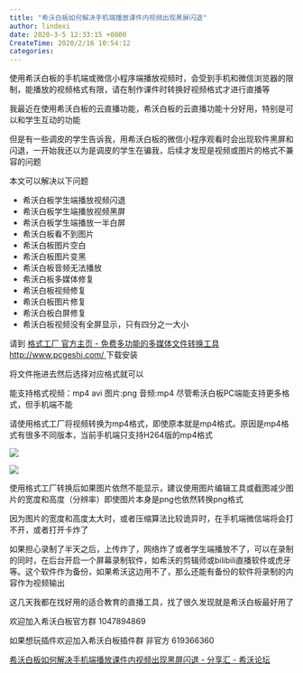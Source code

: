 ```yaml
---
title: "希沃白板如何解决手机端播放课件内视频出现黑屏闪退"
author: lindexi
date: 2020-3-5 12:33:15 +0800
CreateTime: 2020/2/16 10:54:12
categories: 
---
```


使用希沃白板的手机端或微信小程序端播放视频时，会受到手机和微信浏览器的限制，能播放的视频格式有限，请在制作课件时转换好视频格式才进行直播等

<!--more-->


<!-- CreateTime:2020/2/16 10:54:12 -->

<!-- 发布 -->

我最近在使用希沃白板的云直播功能，希沃白板的云直播功能十分好用，特别是可以和学生互动的功能

但是有一些调皮的学生告诉我，用希沃白板的微信小程序观看时会出现软件黑屏和闪退，一开始我还以为是调皮的学生在骗我，后续才发现是视频或图片的格式不兼容的问题

本文可以解决以下问题

- 希沃白板学生端播放视频闪退
- 希沃白板学生端播放视频黑屏
- 希沃白板学生端播放一半白屏
- 希沃白板看不到图片
- 希沃白板图片空白
- 希沃白板图片变黑
- 希沃白板音频无法播放
- 希沃白板多媒体修复
- 希沃白板视频修复
- 希沃白板图片修复
- 希沃白板白屏修复
- 希沃白板视频没有全屏显示，只有四分之一大小

请到 [格式工厂 官方主页 - 免费多功能的多媒体文件转换工具 http://www.pcgeshi.com/ ](http://www.pcgeshi.com/ ) 下载安装

将文件拖进去然后选择对应格式就可以

能支持格式视频：mp4 avi 图片:png 音频:mp4 尽管希沃白板PC端能支持更多格式，但手机端不能

请使用格式工厂将视频转换为mp4格式，即使原本就是mp4格式。原因是mp4格式有很多不同版本，当前手机端只支持H264版的mp4格式

![](http://image.acmx.xyz/lindexi%2FIMG_5930.PNG)

![](http://image.acmx.xyz/lindexi%2FIMG_5931.PNG)

使用格式工厂转换后如果图片依然不能显示，建议使用图片编辑工具或截图减少图片的宽度和高度（分辨率）即使图片本身是png也依然转换png格式

因为图片的宽度和高度太大时，或者压缩算法比较诡异时，在手机端微信端将会打不开，或者打开卡炸了

如果担心录制了半天之后，上传炸了，网络炸了或者学生端播放不了，可以在录制的同时，在后台开启一个屏幕录制软件，如希沃的剪辑师或bilibili直播软件或虎牙等。这个软件作为备份，如果希沃这边用不了，那么还能有备份的软件将录制的内容作为视频输出

这几天我都在找好用的适合教育的直播工具，找了很久发现就是希沃白板最好用了

欢迎加入希沃白板官方群 1047894869

如果想玩插件欢迎加入希沃白板插件群 非官方 619366360

[希沃白板如何解决手机端播放课件内视频出现黑屏闪退 - 分享汇 - 希沃论坛](http://bbs.seewoedu.cn/forum.php?mod=viewthread&tid=24583&extra= )

